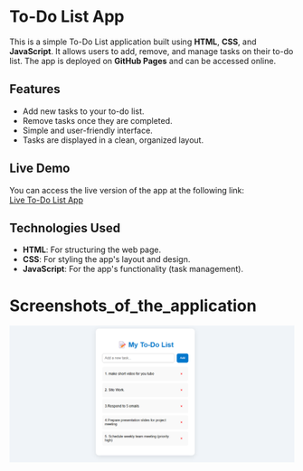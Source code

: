# To-Do List App

This is a simple To-Do List application built using **HTML**, **CSS**, and **JavaScript**. It allows users to add, remove, and manage tasks on their to-do list. The app is deployed on **GitHub Pages** and can be accessed online.

## Features

- Add new tasks to your to-do list.
- Remove tasks once they are completed.
- Simple and user-friendly interface.
- Tasks are displayed in a clean, organized layout.

## Live Demo

You can access the live version of the app at the following link:  
[Live To-Do List App](https://rajendra294.github.io/todo_app_R/)

## Technologies Used

- **HTML**: For structuring the web page.
- **CSS**: For styling the app's layout and design.
- **JavaScript**: For the app's functionality (task management).
# Screenshots_of_the_application
![Image](/To%20do%20list.png)

